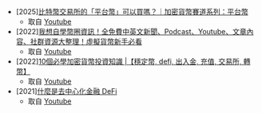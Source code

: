 - [2025][比特幣交易所的「平台幣」可以買嗎？｜加密貨幣賽道系列：平台幣](https://hackmd.io/0Wb5kQQoR2SNmIi5UcVcDA?view)
  - 取自 [Youtube](https://www.youtube.com/watch?v=AwJZN_OrOWU&ab_channel=%E8%85%A6%E5%93%A5Chill%E5%A1%8A%E9%8F%88) 
- [2022][我想自學幣圈資訊！全免費中英文新聞、Podcast、Youtube、文章內容、社群資源大整理！虛擬貨幣新手必看](https://hackmd.io/Yz6hIHivRc2YPNKV1C_9lw?view)
  - 取自 [Youtube](https://www.youtube.com/watch?v=IF-lFYWhHqo&ab_channel=%E8%85%A6%E5%93%A5Chill%E5%A1%8A%E9%8F%88) 
- [2022][10個必學加密貨幣投資知識 |【穩定幣, defi, 出入金, 充值, 交易所, 轉幣】](https://hackmd.io/3POPKYkaQ_yXNh8VdhW3RQ?view)
  - 取自 [Youtube](https://www.youtube.com/watch?v=6hCC2nkyk3c&t=654s&ab_channel=BetterLeaf%E5%A5%BD%E8%91%89) 
- [2021][什麼是去中心化金融 DeFi](https://hackmd.io/zd5vfPrmTYe3ehG90kNWNw?view)
  - 取自 [Youtube](https://www.youtube.com/watch?v=GImyaz4W74Q&ab_channel=%E8%85%A6%E5%93%A5Chill%E5%A1%8A%E9%8F%88) 
